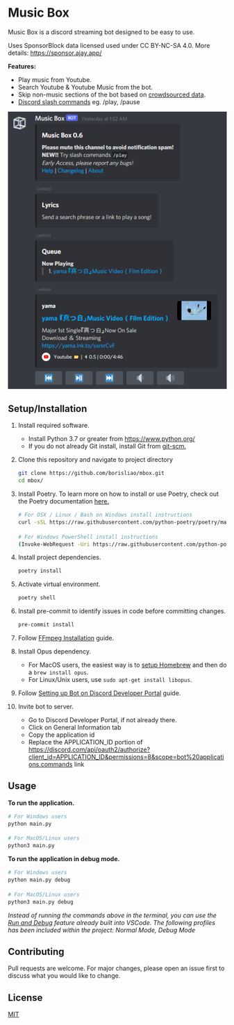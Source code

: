 # Music Box

Music Box is a discord streaming bot designed to be easy to use.

Uses SponsorBlock data licensed used under CC BY-NC-SA 4.0. More details: <https://sponsor.ajay.app/>

**Features:**

- Play music from Youtube.
- Search Youtube & Youtube Music from the bot.
- Skip non-music sections of the bot based on [crowdsourced data](https://sponsor.ajay.app/).
- [Discord slash commands](https://blog.discord.com/slash-commands-are-here-8db0a385d9e6)  eg. /play, /pause

![image](images/example.png)

## Setup/Installation

1. Install required software.
    - Install Python 3.7 or greater from <https://www.python.org/>
    - If you do not already Git install, install Git from [git-scm.](https://git-scm.com)

2. Clone this repository and navigate to project directory

    ```bash
    git clone https://github.com/borisliao/mbox.git
    cd mbox/
    ```

3. Install Poetry. To learn more on how to install or use Poetry, check out the Poetry documentation [here.](https://python-poetry.org)

    ```bash
    # For OSX / Linux / Bash on Windows install instructions
    curl -sSL https://raw.githubusercontent.com/python-poetry/poetry/master/get-poetry.py | python -

    # For Windows PowerShell install instructions
    (Invoke-WebRequest -Uri https://raw.githubusercontent.com/python-poetry/poetry/master/get-poetry.py -UseBasicParsing).Content | python -
    ```

4. Install project dependencies.

    ```bash
    poetry install
    ```
    
5. Activate virtual environment.

    ```bash
    poetry shell
    ```

6. Install pre-commit to identify issues in code before committing changes.

    ```bash
    pre-commit install
    ```

7. Follow [FFmpeg Installation](https://github.com/borisliao/mbox/wiki/FFmpeg-Installation) guide.

8. Install Opus dependency.
    - For MacOS users, the easiest way is to [setup Homebrew](https://brew.sh/) and then do a `brew install opus`.
    - For Linux/Unix users, use `sudo apt-get install libopus`.

9. Follow [Setting up Bot on Discord Developer Portal](https://github.com/borisliao/mbox/wiki/Setting-up-Bot-on-Discord-Developer-Portal) guide.

10. Invite bot to server.
    - Go to Discord Developer Portal, if not already there.
    - Click on General Information tab
    - Copy the application id
    - Replace the APPLICATION_ID portion of <https://discord.com/api/oauth2/authorize?client_id=APPLICATION_ID&permissions=8&scope=bot%20applications.commands> link

## Usage

**To run the application.**

```bash
# For Windows users
python main.py

# For MacOS/Linux users
python3 main.py
```

**To run the application in debug mode.**

```bash
# For Windows users
python main.py debug

# For MacOS/Linux users
python3 main.py debug
```

*Instead of running the commands above in the terminal, you can use the [Run and Debug](https://code.visualstudio.com/docs/editor/debugging) feature already built into VSCode. The following profiles has been included within the project: Normal Mode, Debug Mode*

## Contributing

Pull requests are welcome. For major changes, please open an issue first to discuss what you would like to change.

## License

[MIT](https://choosealicense.com/licenses/mit/)
